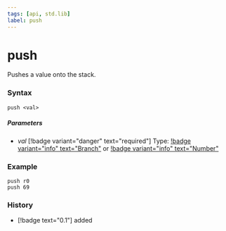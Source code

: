 ```yaml
---
tags: [api, std.lib]
label: push
---
```

# push
Pushes a value onto the stack.
### Syntax
```
push <val>
```
##### Parameters
- *val* [!badge variant="danger" text="required"] Type: [!badge variant="info" text="Branch"](/api-docs/standard/datatypes.md#branch) or [!badge variant="info" text="Number"](/api-docs/standard/datatypes.md#number)
### Example
```
push r0
push 69
```
### History
- [!badge text="0.1"] added
